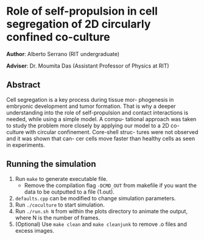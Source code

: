 Role of self-propulsion in cell segregation of 2D circularly confined co-culture
================================================================================

**Author**: Alberto Serrano (RIT undergraduate)

**Adviser**: Dr. Moumita Das (Assistant Professor of Physics at RIT)

## Abstract
Cell segregation is a key process during tissue mor- phogenesis in embryonic development and tumor formation. That is why a deeper understanding into the role of self-propulsion and contact interactions is needed, while using a simple model. A compu- tational approach was taken to study the problem more closely by applying our model to a 2D co- culture with circular confinement. Core-shell struc- tures were not observed and it was shown that can- cer cells move faster than healthy cells as seen in experiments.

## Running the simulation
1. Run `make` to generate executable file.
    - Remove the compilation flag `-DCMD_OUT` from makefile if you want the data to be outputted to a file (1.out).
2. `defaults.cpp` can be modified to change simulation parameters.
3. Run `./coculture` to start simulation.
4. Run `./run.sh N` from within the plots directory to animate the output, where N is the number of frames.
5. (Optional) Use `make clean` and `make cleanjunk` to remove .o files and excess images.
